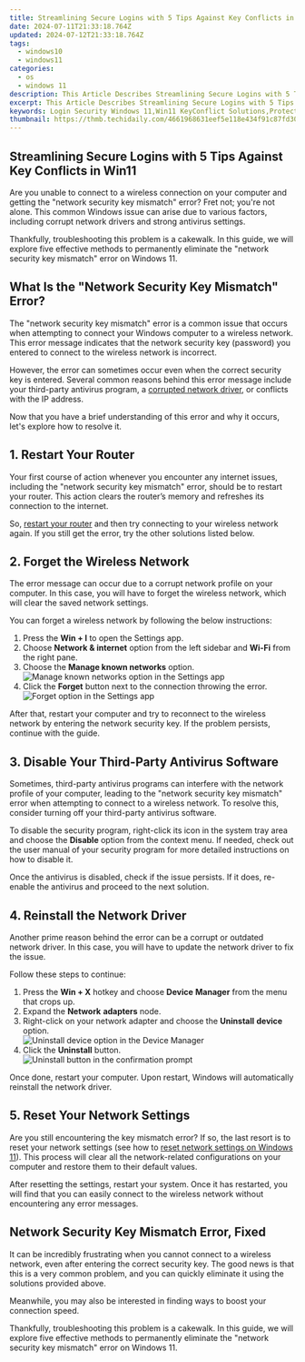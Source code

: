 ```yaml
---
title: Streamlining Secure Logins with 5 Tips Against Key Conflicts in Win11
date: 2024-07-11T21:33:18.764Z
updated: 2024-07-12T21:33:18.764Z
tags:
  - windows10
  - windows11
categories:
  - os
  - windows 11
description: This Article Describes Streamlining Secure Logins with 5 Tips Against Key Conflicts in Win11
excerpt: This Article Describes Streamlining Secure Logins with 5 Tips Against Key Conflicts in Win11
keywords: Login Security Windows 11,Win11 KeyConflict Solutions,Protect Windows 11 Logins,Prevent Logins Conflicts Win11,Secure Login Tips Win11,Avoid Key Issues Win11,Enhance Win11 Login Security
thumbnail: https://thmb.techidaily.com/4661968631eef5e118e434f91c87fd30d0c4ad99eff2c33463bfeb19637f99d3.jpg
---
```


## Streamlining Secure Logins with 5 Tips Against Key Conflicts in Win11

 Are you unable to connect to a wireless connection on your computer and getting the "network security key mismatch" error? Fret not; you're not alone. This common Windows issue can arise due to various factors, including corrupt network drivers and strong antivirus settings.

 Thankfully, troubleshooting this problem is a cakewalk. In this guide, we will explore five effective methods to permanently eliminate the "network security key mismatch" error on Windows 11\.

## What Is the "Network Security Key Mismatch" Error?

 The "network security key mismatch" error is a common issue that occurs when attempting to connect your Windows computer to a wireless network. This error message indicates that the network security key (password) you entered to connect to the wireless network is incorrect.

 However, the error can sometimes occur even when the correct security key is entered. Several common reasons behind this error message include your third-party antivirus program, a [corrupted network driver](https://www.makeuseof.com/how-to-fix-corrupt-drivers-on-windows-10/), or conflicts with the IP address.

 Now that you have a brief understanding of this error and why it occurs, let's explore how to resolve it.

## 1\. Restart Your Router

 Your first course of action whenever you encounter any internet issues, including the "network security key mismatch" error, should be to restart your router. This action clears the router’s memory and refreshes its connection to the internet.

 So, [restart your router](https://www.makeuseof.com/reboot-router-correct-way/) and then try connecting to your wireless network again. If you still get the error, try the other solutions listed below.

## 2\. Forget the Wireless Network

 The error message can occur due to a corrupt network profile on your computer. In this case, you will have to forget the wireless network, which will clear the saved network settings.

 You can forget a wireless network by following the below instructions:

1. Press the **Win + I** to open the Settings app.
2. Choose **Network & internet** option from the left sidebar and **Wi-Fi** from the right pane.
3. Choose the **Manage known networks** option.  
![Manage known networks option in the Settings app](https://static1.makeuseofimages.com/wordpress/wp-content/uploads/2023/08/manage-known-networks-option.jpg)
4. Click the **Forget** button next to the connection throwing the error.  
![Forget option in the Settings app](https://static1.makeuseofimages.com/wordpress/wp-content/uploads/2023/08/forget-option.jpg)

 After that, restart your computer and try to reconnect to the wireless network by entering the network security key. If the problem persists, continue with the guide.

## 3\. Disable Your Third-Party Antivirus Software

 Sometimes, third-party antivirus programs can interfere with the network profile of your computer, leading to the "network security key mismatch" error when attempting to connect to a wireless network. To resolve this, consider turning off your third-party antivirus software.

 To disable the security program, right-click its icon in the system tray area and choose the **Disable** option from the context menu. If needed, check out the user manual of your security program for more detailed instructions on how to disable it.

 Once the antivirus is disabled, check if the issue persists. If it does, re-enable the antivirus and proceed to the next solution.

## 4\. Reinstall the Network Driver

 Another prime reason behind the error can be a corrupt or outdated network driver. In this case, you will have to update the network driver to fix the issue.

 Follow these steps to continue:

1. Press the **Win + X** hotkey and choose **Device** **Manager** from the menu that crops up.
2. Expand the **Network** **adapters** node.
3. Right-click on your network adapter and choose the **Uninstall** **device** option.  
![Uninstall device option in the Device Manager](https://static1.makeuseofimages.com/wordpress/wp-content/uploads/2023/08/uninstall-device.jpg)
4. Click the **Uninstall** button.  
![Uninstall button in the confirmation prompt](https://static1.makeuseofimages.com/wordpress/wp-content/uploads/2023/08/uninstall.jpg)

 Once done, restart your computer. Upon restart, Windows will automatically reinstall the network driver.

## 5\. Reset Your Network Settings

 Are you still encountering the key mismatch error? If so, the last resort is to reset your network settings (see how to [reset network settings on Windows 11](https://www.makeuseof.com/reset-network-settings-windows-11/)). This process will clear all the network-related configurations on your computer and restore them to their default values.

 After resetting the settings, restart your system. Once it has restarted, you will find that you can easily connect to the wireless network without encountering any error messages.

## Network Security Key Mismatch Error, Fixed

 It can be incredibly frustrating when you cannot connect to a wireless network, even after entering the correct security key. The good news is that this is a very common problem, and you can quickly eliminate it using the solutions provided above.

 Meanwhile, you may also be interested in finding ways to boost your connection speed.

 Thankfully, troubleshooting this problem is a cakewalk. In this guide, we will explore five effective methods to permanently eliminate the "network security key mismatch" error on Windows 11\.



<ins class="adsbygoogle"
      style="display:block"
      data-ad-client="ca-pub-7571918770474297"
      data-ad-slot="8358498916"
      data-ad-format="auto"
      data-full-width-responsive="true"></ins>

